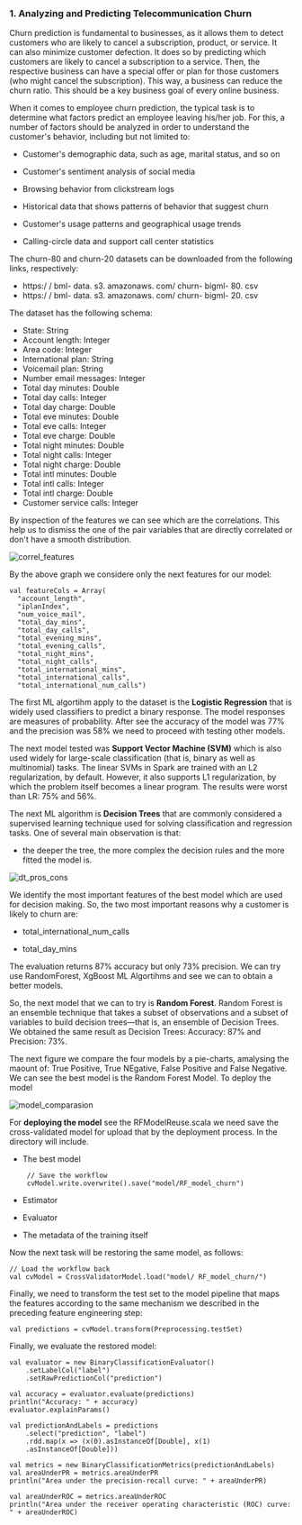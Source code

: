 ### 1. Analyzing and Predicting Telecommunication Churn

Churn prediction is fundamental to businesses, as it allows them to detect customers who
are likely to cancel a subscription, product, or service. It can also minimize customer
defection. It does so by predicting which customers are likely to cancel a subscription to a
service. Then, the respective business can have a special offer or plan for those customers
(who might cancel the subscription). This way, a business can reduce the churn ratio. This
should be a key business goal of every online business.

When it comes to employee churn prediction, the typical task is to determine what factors
predict an employee leaving his/her job. For this, a
number of factors should be analyzed in order to understand the customer's behavior,
including but not limited to:

- Customer's demographic data, such as age, marital status, and so on

- Customer's sentiment analysis of social media

- Browsing behavior from clickstream logs

- Historical data that shows patterns of behavior that suggest churn

- Customer's usage patterns and geographical usage trends

- Calling-circle data and support call center statistics

The churn-80 and churn-20 datasets can be downloaded from the following links, respectively:

- https:/ / bml- data. s3. amazonaws. com/ churn- bigml- 80. csv
- https:/ / bml- data. s3. amazonaws. com/ churn- bigml- 20. csv

The dataset has the following schema:

- State: String
- Account length: Integer
- Area code: Integer
- International plan: String
- Voicemail plan: String
- Number email messages: Integer
- Total day minutes: Double
- Total day calls: Integer
- Total day charge: Double
- Total eve minutes: Double
- Total eve calls: Integer
- Total eve charge: Double
- Total night minutes: Double
- Total night calls: Integer
- Total night charge: Double
- Total intl minutes: Double
- Total intl calls: Integer
- Total intl charge: Double
- Customer service calls: Integer

By inspection of the features we can see which are the correlations. This help us to dismiss the one of the pair variables that are directly correlated or don't have a smooth distribution.

![correl_features](https://user-images.githubusercontent.com/37953610/59216000-96166380-8bb2-11e9-9050-81b76c391b78.JPG)

By the above graph we considere only the next features for our model:

    val featureCols = Array(
      "account_length", 
      "iplanIndex", 
      "num_voice_mail",
      "total_day_mins",
      "total_day_calls",
      "total_evening_mins",
      "total_evening_calls",
      "total_night_mins",
      "total_night_calls",
      "total_international_mins",
      "total_international_calls",
      "total_international_num_calls")
      
The first ML algortihm apply to the dataset is the **Logistic Regression** that is widely used classifiers to predict a binary response. The model responses are measures of probability. After see the accuracy of the model was 77% and the precision was 58% we need to proceed with testing other models. 

The next model tested was **Support Vector Machine (SVM)** which is also used widely for large-scale classification (that is, binary as well as multinomial) tasks. The linear SVMs in Spark are trained with an L2 regularization, by default. However, it also
supports L1 regularization, by which the problem itself becomes a linear program. The results were worst than LR: 75% and 56%. 

The next ML algorithm is **Decision Trees** that are commonly considered a supervised learning technique used for solving
classification and regression tasks. One of several main observation is that: 

- the deeper the tree, the more complex the decision rules and the more fitted the model is.

![dt_pros_cons](https://user-images.githubusercontent.com/37953610/59222160-c6fd9500-8bc0-11e9-9a50-84adf33cd8d4.JPG)

We identify the most important features of the best model which are used for decision making. So, the two most important reasons why a customer is likely to churn are: 

- total_international_num_calls

- total_day_mins

The evaluation returns 87% accuracy but only 73% precision. We can try use RandomForest, XgBoost ML Algortihms and see we can to obtain a better models.

So, the next model that we can to try is **Random Forest**. Random Forest is an
ensemble technique that takes a subset of observations and a subset of variables to build
decision trees—that is, an ensemble of Decision Trees. We obtained the same result as Decision Trees: Accuracy: 87% and Precision: 73%. 

The next figure we compare the four models by a pie-charts, amalysing the maount of: True Positive, True NEgative, False Positive and False Negative. We can see the best model is the Random Forest Model. To deploy the model

![model_comparasion](https://user-images.githubusercontent.com/37953610/59225600-11830f80-8bc9-11e9-99cb-49519344c751.JPG)


For **deploying the model** see the RFModelReuse.scala we need save the cross-validated model for upload that by the deployment process. In the directory will include.

- The best model

       // Save the workflow
       cvModel.write.overwrite().save("model/RF_model_churn")

- Estimator

- Evaluator

- The metadata of the training itself

Now the next task will be restoring the same model, as follows:

    // Load the workflow back
    val cvModel = CrossValidatorModel.load("model/ RF_model_churn/")
    
Finally, we need to transform the test set to the model pipeline that maps the features
according to the same mechanism we described in the preceding feature engineering step:

    val predictions = cvModel.transform(Preprocessing.testSet)

Finally, we evaluate the restored model:

    val evaluator = new BinaryClassificationEvaluator()
        .setLabelCol("label")
        .setRawPredictionCol("prediction")

    val accuracy = evaluator.evaluate(predictions)
    println("Accuracy: " + accuracy)
    evaluator.explainParams()

    val predictionAndLabels = predictions
        .select("prediction", "label")
        .rdd.map(x => (x(0).asInstanceOf[Double], x(1)
        .asInstanceOf[Double]))

    val metrics = new BinaryClassificationMetrics(predictionAndLabels)
    val areaUnderPR = metrics.areaUnderPR
    println("Area under the precision-recall curve: " + areaUnderPR)

    val areaUnderROC = metrics.areaUnderROC
    println("Area under the receiver operating characteristic (ROC) curve: " + areaUnderROC)
